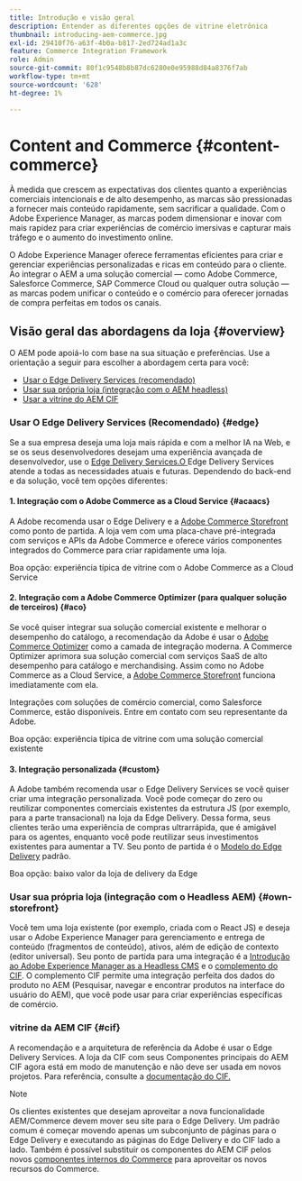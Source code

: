 ```yaml
---
title: Introdução e visão geral
description: Entender as diferentes opções de vitrine eletrônica
thumbnail: introducing-aem-commerce.jpg
exl-id: 29410f76-a63f-4b0a-b817-2ed724ad1a3c
feature: Commerce Integration Framework
role: Admin
source-git-commit: 80f1c9548b8b87dc6280e0e95988d84a8376f7ab
workflow-type: tm+mt
source-wordcount: '628'
ht-degree: 1%

---
```



# Content and Commerce {#content-commerce}

À medida que crescem as expectativas dos clientes quanto a experiências comerciais intencionais e de alto desempenho, as marcas são pressionadas a fornecer mais conteúdo rapidamente, sem sacrificar a qualidade. Com o Adobe Experience Manager, as marcas podem dimensionar e inovar com mais rapidez para criar experiências de comércio imersivas e capturar mais tráfego e o aumento do investimento online.

O Adobe Experience Manager oferece ferramentas eficientes para criar e gerenciar experiências personalizadas e ricas em conteúdo para o cliente. Ao integrar o AEM a uma solução comercial — como Adobe Commerce, Salesforce Commerce, SAP Commerce Cloud ou qualquer outra solução — as marcas podem unificar o conteúdo e o comércio para oferecer jornadas de compra perfeitas em todos os canais.

## Visão geral das abordagens da loja {#overview}

O AEM pode apoiá-lo com base na sua situação e preferências. Use a orientação a seguir para escolher a abordagem certa para você:

* [Usar o Edge Delivery Services (recomendado)](#edge)
* [Usar sua própria loja (integração com o AEM headless)](#own-storefront)
* [Usar a vitrine do AEM CIF](#cif)

### Usar O Edge Delivery Services (Recomendado) {#edge}

Se a sua empresa deseja uma loja mais rápida e com a melhor IA na Web, e se os seus desenvolvedores desejam uma experiência avançada de desenvolvedor, use o [Edge Delivery Services.O ](../edge/overview.md) Edge Delivery Services atende a todas as necessidades atuais e futuras. Dependendo do back-end e da solução, você tem opções diferentes:

#### &#x200B;1. Integração com o Adobe Commerce as a Cloud Service {#acaacs}

A Adobe recomenda usar o Edge Delivery e a [Adobe Commerce Storefront](https://experienceleague.adobe.com/developer/commerce/storefront/) como ponto de partida. A loja vem com uma placa-chave pré-integrada com serviços e APIs da Adobe Commerce e oferece vários componentes integrados do Commerce para criar rapidamente uma loja.

Boa opção: experiência típica de vitrine com o Adobe Commerce as a Cloud Service

#### &#x200B;2. Integração com a Adobe Commerce Optimizer (para qualquer solução de terceiros) {#aco}

Se você quiser integrar sua solução comercial existente e melhorar o desempenho do catálogo, a recomendação da Adobe é usar o [Adobe Commerce Optimizer](https://experienceleague.adobe.com/en/docs/commerce-learn/tutorials/adobe-commerce-optimizer/overview) como a camada de integração moderna. A Commerce Optimizer aprimora sua solução comercial com serviços SaaS de alto desempenho para catálogo e merchandising. Assim como no Adobe Commerce as a Cloud Service, a [Adobe Commerce Storefront](https://experienceleague.adobe.com/developer/commerce/storefront/) funciona imediatamente com ela.

Integrações com soluções de comércio comercial, como Salesforce Commerce, estão disponíveis. Entre em contato com seu representante da Adobe.

Boa opção: experiência típica de vitrine com uma solução comercial existente

#### &#x200B;3. Integração personalizada {#custom}

A Adobe também recomenda usar o Edge Delivery Services se você quiser criar uma integração personalizada. Você pode começar do zero ou reutilizar componentes comerciais existentes da estrutura JS (por exemplo, para a parte transacional) na loja da Edge Delivery. Dessa forma, seus clientes terão uma experiência de compras ultrarrápida, que é amigável para os agentes, enquanto você pode reutilizar seus investimentos existentes para aumentar a TV. Seu ponto de partida é o [Modelo do Edge Delivery](https://www.aem.live/developer/tutorial) padrão.

Boa opção: baixo valor da loja de delivery da Edge

### Usar sua própria loja (integração com o Headless AEM) {#own-storefront}

Você tem uma loja existente (por exemplo, criada com o React JS) e deseja usar o Adobe Experience Manager para gerenciamento e entrega de conteúdo (fragmentos de conteúdo), ativos, além de edição de contexto (editor universal). Seu ponto de partida para uma integração é a [Introdução ao Adobe Experience Manager as a Headless CMS](https://experienceleague.adobe.com/en/docs/experience-manager-cloud-service/content/headless/introduction) e o [complemento do CIF](https://experienceleague.adobe.com/en/docs/experience-manager-cloud-service/content/content-and-commerce/storefront/authoring/enrich-product-associated-content). O complemento CIF permite uma integração perfeita dos dados do produto no AEM (Pesquisar, navegar e encontrar produtos na interface do usuário do AEM), que você pode usar para criar experiências específicas de comércio.

### vitrine da AEM CIF {#cif}

A recomendação e a arquitetura de referência da Adobe é usar o Edge Delivery Services. A loja da CIF com seus Componentes principais do AEM CIF agora está em modo de manutenção e não deve ser usada em novos projetos. Para referência, consulte a [documentação do CIF.](/help/commerce-cloud/cif-storefront/introduction.md)

>[!NOTE]
>
>Os clientes existentes que desejam aproveitar a nova funcionalidade AEM/Commerce devem mover seu site para o Edge Delivery. Um padrão comum é começar movendo apenas um subconjunto de páginas para o Edge Delivery e executando as páginas do Edge Delivery e do CIF lado a lado. Também é possível substituir os componentes do AEM CIF pelos novos [componentes internos do Commerce](https://experienceleague.adobe.com/developer/commerce/storefront/dropins/all/introduction/) para aproveitar os novos recursos do Commerce.
